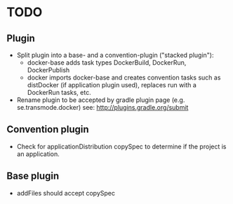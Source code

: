 # TODO

## Plugin
* Split plugin into a base- and a convention-plugin ("stacked plugin"):
  - docker-base adds task types DockerBuild, DockerRun, DockerPublish
  - docker imports docker-base and creates convention tasks such as distDocker
    (if application plugin used), replaces run with a DockerRun tasks, etc.
* Rename plugin to be accepted by gradle plugin page (e.g. se.transmode.docker)
  see: http://plugins.gradle.org/submit

## Convention plugin
* Check for applicationDistribution copySpec to determine if the project is an application.

## Base plugin
* addFiles should accept copySpec